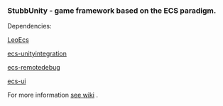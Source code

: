 ### StubbUnity - game framework based on the ECS paradigm.

Dependencies:

[LeoEcs](https://github.com/Leopotam/ecs)

[ecs-unityintegration](https://github.com/Leopotam/ecs-unityintegration)

[ecs-remotedebug](https://github.com/Leopotam/ecs-remotedebug)

[ecs-ui](git@github.com:VirtualMaestro/ecs-ui.git)

 
For more information [see wiki](https://github.com/VirtualMaestro/StubbUnity/wiki) .

